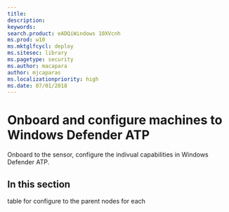 ```yaml
---
title: 
description: 
keywords: 
search.product: eADQiWindows 10XVcnh
ms.prod: w10
ms.mktglfcycl: deploy
ms.sitesec: library
ms.pagetype: security
ms.author: macapara
author: mjcaparas
ms.localizationpriority: high
ms.date: 07/01/2018
---
```


# Onboard and configure machines to Windows Defender ATP

Onboard to the sensor, configure the indivual capabilities in Windows Defender ATP. 

## In this section 
table for configure to the parent nodes for each 